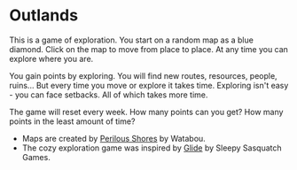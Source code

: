 # Outlands
This is a game of exploration. You start on a random map as a blue diamond. Click on the map to move from place to place. At any time you can explore where you are.

You gain points by exploring. You will find new routes, resources, people, ruins... But every time you move or explore it takes time. Exploring isn't easy - you can face setbacks. All of which takes more time.

The game will reset every week. How many points can you get? How many points in the least amount of time?

* Maps are created by <a href="https://watabou.github.io/realm.html">Perilous Shores</a> by Watabou.
* The cozy exploration game was inspired by <a href="https://sleepysasquatch.itch.io/glide">Glide</a> by Sleepy Sasquatch Games.
